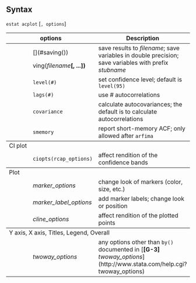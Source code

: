 ## Syntax

`estat acplot` \[`, options`\]

<table class="syntab">
<colgroup>
<col style="width: 33%" />
<col style="width: 33%" />
<col style="width: 33%" />
</colgroup>
<thead>
<tr class="header">
<th colspan="2">options</th>
<th>Description</th>
</tr>
</thead>
<tbody>
<tr class="odd">
<td class="normal"></td>
<td>[<strong></strong>](#saving())
<ul>
</ul>
ving(<var class="command">filename</var><strong>[, ...])</strong></td>
<td>save results to <var class="command">filename</var>; save variables in double precision; save variables with prefix <var class="command">stubname</var></td>
</tr>
<tr class="even">
<td class="normal"></td>
<td><code class="command" data-options="l">level(#)</code></td>
<td>set confidence level; default is <code class="command">level(95)</code></td>
</tr>
<tr class="odd">
<td class="normal"></td>
<td><code class="command" data-options="lag">lags(#)</code></td>
<td>use <var class="command">#</var> autocorrelations</td>
</tr>
<tr class="even">
<td class="normal"></td>
<td><code class="command" data-options="cov">covariance</code></td>
<td>calculate autocovariances; the default is to calculate autocorrelations</td>
</tr>
<tr class="odd">
<td class="normal"></td>
<td><code class="command" data-options="smem">smemory</code></td>
<td>report short-memory ACF; only allowed after <code class="command">arfima</code></td>
</tr>
</tbody>
<tbody>
<tr class="odd section">
<td colspan="3">CI plot</td>
</tr>
<tr class="even">
<td class="normal"></td>
<td><code class="command" data-options="ciop">ciopts(rcap_options)</code></td>
<td>affect rendition of the confidence bands</td>
</tr>
</tbody>
<tbody>
<tr class="odd section">
<td colspan="3">Plot</td>
</tr>
<tr class="even">
<td class="normal"></td>
<td><var class="command">marker_options</var></td>
<td>change look of markers (color, size, etc.)</td>
</tr>
<tr class="odd">
<td class="normal"></td>
<td><var class="command">marker_label_options</var></td>
<td>add marker labels; change look or position</td>
</tr>
<tr class="even">
<td class="normal"></td>
<td><var class="command">cline_options</var></td>
<td>affect rendition of the plotted points</td>
</tr>
</tbody>
<tbody>
<tr class="odd section">
<td colspan="3">Y axis, X axis, Titles, Legend, Overall</td>
</tr>
<tr class="even">
<td class="normal"></td>
<td><var class="command">twoway_options</var></td>
<td>any options other than <code class="command" data-options="by()">by()</code> documented in [<strong>[G-3]</strong> <em>twoway_options</em>](http://www.stata.com/help.cgi?twoway_options)</td>
</tr>
</tbody>
</table>
